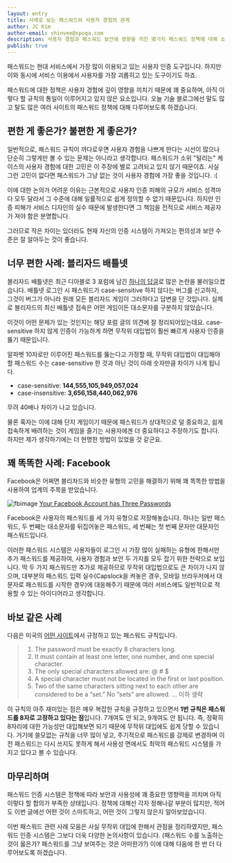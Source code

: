 ```yaml
---
layout: entry
title: 사례로 보는 패스워드와 사용자 경험의 관계
author: JC Kim
author-email: shinvee@spoqa.com
description: 사용자 경험과 패스워드 보안에 영향을 끼친 몇가지 패스워드 정책에 대해 소개합니다.
publish: true
---
```


패스워드는 현대 서비스에서 가장 많이 이용되고 있는 사용자 인증 도구입니다. 하지만 이와 동시에 서비스 이용에서 사용자를 가장 괴롭히고 있는 도구이기도 하죠. 

패스워드에 대한 정책은 사용자 경험에 깊이 영향을 끼치기 때문에 꽤 중요하며, 아직 이렇다 할 규칙의 통일이 이루어지고 있지 않은 요소입니다. 오늘 기술 블로그에선 말도 많고 탈도 많은 여러 사이트의 패스워드 정책에 대해 다루어보도록 하겠습니다.

편한 게 좋은가? 불편한 게 좋은가?
---
일반적으로, 패스워드 규칙이 까다로우면 사용자 경험을 나쁘게 한다는 시선이 많으나 단순히 그렇게만 볼 수 있는 문제는 아니라고 생각합니다. 패스워드가 소위 "털리는" 케이스의 사용자 경험에 대한 고민은 이 주장에 별로 고려되고 있지 않기 때문이죠. 사실 그런 고민이 없다면 패스워드가 그냥 없는 것이 사용자 경험에 가장 좋을 것입니다. :(

이에 대한 논의가 어려운 이유는 근본적으로 사용자 인증 피해의 규모가 서비스 성격마다 모두 달라서 그 수준에 대해 일률적으로 쉽게 정의할 수 없기 때문입니다. 하지만 인증 피해가 서비스 디자인의 실수 때문에 발생한다면 그 책임을 전적으로 서비스 제공자가 져야 함은 분명합니다.

그러므로 작은 차이는 있더라도 현재 자신의 인증 시스템이 가져오는 편의성과 보안 수준은 잘 알아두는 것이 좋습니다.

너무 편한 사례: 블리자드 배틀넷
---
블리자드 배틀넷은 최근 디아블로 3 포럼에 남긴 [하나의 답글](http://us.battle.net/d3/en/forum/topic/5152409863)로 많은 논란을 불러일으켰습니다. 배틀넷 로그인 시 패스워드가 case-sensitive 하지 않다는 버그를 신고하자, 그것이 버그가 아니라 원래 모든 블리자드 게임이 그러하다고 답변을 단 것입니다. 실제로 블리자드의 최신 배틀넷 접속은 어떤 게임이든 대소문자를 구분하지 않았습니다.

이것이 어떤 문제가 있는 것인지는 해당 포럼 글의 의견에 잘 정리되어있는데요. case-sensitive 하지 않게 인증이 가능하게 하면 무작위 대입법이 훨씬 빠르게 사용자 인증을 뚫기 때문입니다.

알파벳 10자로만 이루어진 패스워드를 뚫는다고 가정할 때, 무작위 대입법이 대입해야 할 패스워드 수는 case-sensitive 한 것과 아닌 것이 아래 숫자만큼 차이가 나게 됩니다.

 - case-sensitive: **144,555,105,949,057,024**
 - case-insensitive: **3,656,158,440,062,976**

무려 40배나 차이가 나고 있습니다.

물론 혹자는 이에 대해 단지 게임이기 때문에 패스워드가 상대적으로 덜 중요하고, 쉽게 접속하게 배려하는 것이 게임을 즐기는 사용자에겐 더 중요하다고 주장하기도 합니다. 하지만 제가 생각하기에는 더 현명한 방법이 있었을 것 같군요.

꽤 똑똑한 사례: Facebook
---
Facebook은 어쩌면 블리자드와 비슷한 유형의 고민을 해결하기 위해 꽤 똑똑한 방법을 사용하여 업계의 주목을 받았습니다. 

![fbimage](http://img.labnol.org/files/facebook-password.jpg)
[Your Facebook Account has Three Passwords](http://img.labnol.org/di/facebook-password.jpg)

Facebook은 사용자의 패스워드를 세 가지 유형으로 저장해놓습니다. 하나는 일반 패스워드, 두 번째는 대소문자를 뒤집어놓은 패스워드, 세 번째는 첫 번째 문자만 대문자인 패스워드입니다. 

이러한 패스워드 시스템은 사용자들이 로그인 시 가장 많이 실패하는 유형에 한해서만 추가 패스워드를 제공하여, 사용자 경험과 보안 두 가지를 모두 잡기 위한 전략으로 보입니다. 딱 두 가지 패스워드만 추가로 제공하므로 무작위 대입법으로도 큰 차이가 나지 않으며, 대부분의 패스워드 입력 실수(Capslock을 켜놓은 경우, 모바일 브라우저에서 대문자로 패스워드를 시작한 경우)에 대응해주기 때문에 여러 서비스에도 일반적으로 적용할 수 있는 아이디어라고 생각합니다.

바보 같은 사례
---

다음은 미국의 [어떤 사이트](http://portal.cs.oag.state.tx.us/OAGStaticContent/portal/login/help/ChangePassword.htm#top)에서 규정하고 있는 패스워드 규칙입니다.

>   1. The password must be exactly 8 characters long.
>   1. It must contain at least one letter, one number, and one special character.
>   1. The only special characters allowed are: @ # $
>   1. A special character must not be located in the first or last position.
>   1. Two of the same characters sitting next to each other are considered to be a “set.” No “sets” are allowed.
>   … 이하 생략

이 규칙의 아주 재미있는 점은 매우 복잡한 규칙을 규정하고 있으면서 **1번 규칙은 패스워드를 8자로 고정하고 있다는 점**입니다. 7개여도 안 되고, 9개여도 안 됩니다. 즉, 정확히 8자리에 대한 가능성만 대입해보면 되기 때문에 무작위 대입에도 쉽게 당할 수 있습니다. 거기에 쓸모없는 규칙을 너무 많이 넣고, 주기적으로 패스워드를 강제로 변경하며 이전 패스워드는 다시 쓰지도 못하게 해서 사용성 면에서도 최악의 패스워드 시스템을 가지고 있다고 볼 수 있습니다.

마무리하며
---
패스워드 인증 시스템은 정책에 따라 보안과 사용성에 꽤 중요한 영향력을 끼치며 아직 이렇다 할 합의가 부족한 상태입니다. 정책에 대해선 각자 정해나갈 부분이 많지만, 적어도 이번 글에선 어떤 것이 스마트하고, 어떤 것이 그렇지 않은지 알아보았습니다.

이번 패스워드 관련 사례 모음은 사실 무작위 대입에 한해서 관점을 정리하였지만, 패스워드 인증 시스템은 그보다 더욱 다양한 논의사항이 있습니다. (패스워드 수를 노출하는 것이 옳은가? 패스워드를 그냥 보여주는 것은 어떠한가?) 이에 대해 다음에 한 번 더 다루어보도록 하겠습니다.
